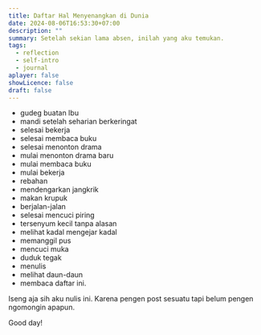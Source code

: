 ```yaml
---
title: Daftar Hal Menyenangkan di Dunia
date: 2024-08-06T16:53:30+07:00
description: ""
summary: Setelah sekian lama absen, inilah yang aku temukan.
tags:
  - reflection
  - self-intro
  - journal
aplayer: false
showLicence: false
draft: false
---
```


- gudeg buatan Ibu
- mandi setelah seharian berkeringat
- selesai bekerja
- selesai membaca buku
- selesai menonton drama
- mulai menonton drama baru
- mulai membaca buku
- mulai bekerja
- rebahan
- mendengarkan jangkrik
- makan krupuk
- berjalan-jalan
- selesai mencuci piring
- tersenyum kecil tanpa alasan
- melihat kadal mengejar kadal
- memanggil pus
- mencuci muka
- duduk tegak
- menulis
- melihat daun-daun
- membaca daftar ini.


Iseng aja sih aku nulis ini. Karena pengen post sesuatu tapi belum pengen ngomongin apapun.


Good day!
